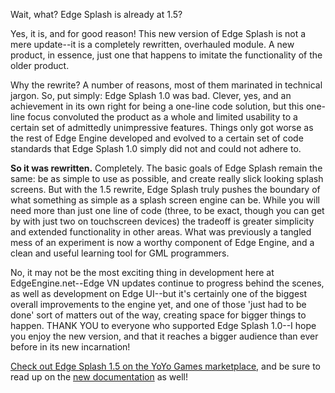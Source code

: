 <!--t Edge Splash 1.5 Update Released! t-->
<!--tag 2015,archive,dev,thinkboxly,updates tag-->
<!--image /content/images/edge-splash-15-update-released/EdgeEngineLogo-1-1024x512.png image-->
  
Wait, what? Edge Splash is already at 1.5?  
  
Yes, it is, and for good reason! This new version of Edge Splash is not a mere update--it is a completely rewritten, overhauled module. A new product, in essence, just one that happens to imitate the functionality of the older product.  
  
Why the rewrite? A number of reasons, most of them marinated in technical jargon. So, put simply: Edge Splash 1.0 was bad. Clever, yes, and an achievement in its own right for being a one-line code solution, but this one-line focus convoluted the product as a whole and limited usability to a certain set of admittedly unimpressive features. Things only got worse as the rest of Edge Engine developed and evolved to a certain set of code standards that Edge Splash 1.0 simply did not and could not adhere to.  
  
**So it was rewritten.** Completely. The basic goals of Edge Splash remain the same: be as simple to use as possible, and create really slick looking splash screens. But with the 1.5 rewrite, Edge Splash truly pushes the boundary of what something as simple as a splash screen engine can be. While you will need more than just one line of code (three, to be exact, though you can get by with just two on touchscreen devices) the tradeoff is greater simplicity and extended functionality in other areas. What was previously a tangled mess of an experiment is now a worthy component of Edge Engine, and a clean and useful learning tool for GML programmers.  
  
No, it may not be the most exciting thing in development here at EdgeEngine.net--Edge VN updates continue to progress behind the scenes, as well as development on Edge UI--but it's certainly one of the biggest overall improvements to the engine yet, and one of those 'just had to be done' sort of matters out of the way, creating space for bigger things to happen. THANK YOU to everyone who supported Edge Splash 1.0--I hope you enjoy the new version, and that it reaches a bigger audience than ever before in its new incarnation!  
  
[Check out Edge Splash 1.5 on the YoYo Games marketplace,](https://marketplace.yoyogames.com/assets/1379/splash-edge-engine) and be sure to read up on the [new documentation](https://docs.xgasoft.com/) as well!

